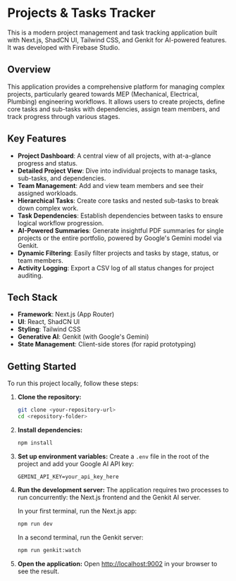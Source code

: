 # Projects & Tasks Tracker

This is a modern project management and task tracking application built with Next.js, ShadCN UI, Tailwind CSS, and Genkit for AI-powered features. It was developed with Firebase Studio.

## Overview

This application provides a comprehensive platform for managing complex projects, particularly geared towards MEP (Mechanical, Electrical, Plumbing) engineering workflows. It allows users to create projects, define core tasks and sub-tasks with dependencies, assign team members, and track progress through various stages.

## Key Features

- **Project Dashboard**: A central view of all projects, with at-a-glance progress and status.
- **Detailed Project View**: Dive into individual projects to manage tasks, sub-tasks, and dependencies.
- **Team Management**: Add and view team members and see their assigned workloads.
- **Hierarchical Tasks**: Create core tasks and nested sub-tasks to break down complex work.
- **Task Dependencies**: Establish dependencies between tasks to ensure logical workflow progression.
- **AI-Powered Summaries**: Generate insightful PDF summaries for single projects or the entire portfolio, powered by Google's Gemini model via Genkit.
- **Dynamic Filtering**: Easily filter projects and tasks by stage, status, or team members.
- **Activity Logging**: Export a CSV log of all status changes for project auditing.

## Tech Stack

- **Framework**: Next.js (App Router)
- **UI**: React, ShadCN UI
- **Styling**: Tailwind CSS
- **Generative AI**: Genkit (with Google's Gemini)
- **State Management**: Client-side stores (for rapid prototyping)

## Getting Started

To run this project locally, follow these steps:

1.  **Clone the repository:**
    ```bash
    git clone <your-repository-url>
    cd <repository-folder>
    ```

2.  **Install dependencies:**
    ```bash
    npm install
    ```

3.  **Set up environment variables:**
    Create a `.env` file in the root of the project and add your Google AI API key:
    ```
    GEMINI_API_KEY=your_api_key_here
    ```

4.  **Run the development server:**
    The application requires two processes to run concurrently: the Next.js frontend and the Genkit AI server.

    In your first terminal, run the Next.js app:
    ```bash
    npm run dev
    ```

    In a second terminal, run the Genkit server:
    ```bash
    npm run genkit:watch
    ```

5.  **Open the application:**
    Open [http://localhost:9002](http://localhost:9002) in your browser to see the result.
